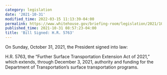 ```yaml
---
category: legislation
date: '2021-10-31'
modified_time: 2022-03-15 11:13:39-04:00
permalink: https://www.whitehouse.gov/briefing-room/legislation/2021/10/31/bill-signed-h-r-5763/
published_time: 2021-10-31 08:57:23-04:00
title: 'Bill Signed: H.R. 5763'
---
```

 
On Sunday, October 31, 2021, the President signed into law:

H.R. 5763, the “Further Surface Transportation Extension Act of 2021,”
which extends, through December 3, 2021, authority and funding for the
Department of Transportation’s surface transportation programs.
